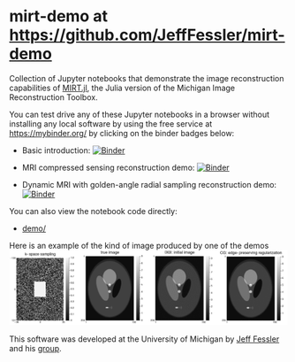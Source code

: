 # mirt-demo at https://github.com/JeffFessler/mirt-demo

Collection of
Jupyter notebooks that demonstrate the image reconstruction capabilities
of
[MIRT.jl](https://github.com/JeffFessler/MIRT.jl),
the Julia version of the Michigan Image Reconstruction Toolbox.

You can test drive any of these Jupyter notebooks
in a browser
without installing any local software
by using the free service at
https://mybinder.org/
by clicking on the binder badges below:

* Basic introduction:
[![Binder](https://mybinder.org/badge_logo.svg)](https://mybinder.org/v2/gh/JeffFessler/mirt-demo/master?filepath=isbi-19%2F00-intro.ipynb)

* MRI compressed sensing reconstruction demo:
[![Binder](https://mybinder.org/badge_logo.svg)](https://mybinder.org/v2/gh/JeffFessler/mirt-demo/master?filepath=isbi-19%2F01-recon.ipynb)

* Dynamic MRI with golden-angle radial sampling reconstruction demo:
[![Binder](https://mybinder.org/badge_logo.svg)](https://mybinder.org/v2/gh/JeffFessler/mirt-demo/master?filepath=mri%2Fmri-sim-2d%2Bt.ipynb)

You can also view the notebook code directly:
* [demo/](https://github.com/JeffFessler/mirt-demo/blob/master/isbi-19/)

Here is an example of the kind of image produced by one of the demos
![phantom-image](/figure/isbi-19-recon1.png?raw=true "phantom image")

This software was developed at the University of Michigan 
by 
[Jeff Fessler](http://web.eecs.umich.edu/~fessler)
and his 
[group](http://web.eecs.umich.edu/~fessler/group).
